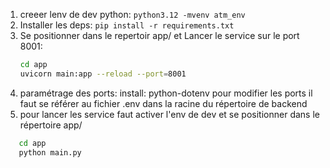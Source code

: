 1. creeer lenv de dev python: `python3.12 -mvenv atm_env`
2. Installer les deps: `pip install -r requirements.txt`
3. Se positionner dans le repertoir app/ et Lancer le service sur le port 8001:
   ```bash
   cd app
   uvicorn main:app --reload --port=8001
   ```
4. paramétrage des ports:
 install: python-dotenv
 pour modifier les ports il faut se référer au fichier .env dans la racine du répertoire  de backend 
5. pour lancer les service faut activer l'env de dev et se positionner dans le répertoire app/
```bash
   cd app
   python main.py
   ```
